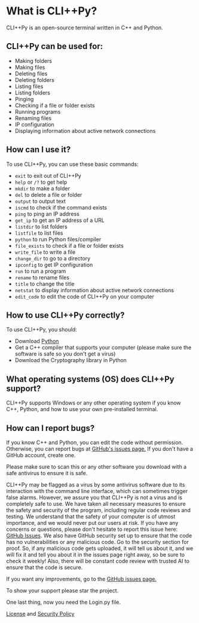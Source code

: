# What is CLI++Py?

CLI++Py is an open-source terminal written in C++ and Python.

## CLI++Py can be used for:

- Making folders
- Making files
- Deleting files
- Deleting folders
- Listing files
- Listing folders
- Pinging
- Checking if a file or folder exists
- Running programs
- Renaming files
- IP configuration
- Displaying information about active network connections

## How can I use it?

To use CLI++Py, you can use these basic commands:

- `exit` to exit out of CLI++Py
- `help` or `/?` to get help
- `mkdir` to make a folder
- `del` to delete a file or folder
- `output` to output text
- `iscmd` to check if the command exists
- `ping` to ping an IP address
- `get_ip` to get an IP address of a URL
- `listdir` to list folders
- `listfile` to list files
- `python` to run Python files/compiler
- `file_exists` to check if a file or folder exists
- `write_file` to write a file
- `change_dir` to go to a directory
- `ipconfig` to get IP configuration
- `run` to run a program
- `rename` to rename files
- `title` to change the title
- `netstat` to display information about active network connections
- `edit_code` to edit the code of CLI++Py on your computer

## How to use CLI++Py correctly?

To use CLI++Py, you should:

- Download [Python](https://python.org)
- Get a C++ compiler that supports your computer (please make sure the software is safe so you don't get a virus)
- Download the Cryptography library in Python

## What operating systems (OS) does CLI++Py support?

CLI++Py supports Windows or any other operating system if you know C++, Python, and how to use your own pre-installed terminal.

## How can I report bugs?

If you know C++ and Python, you can edit the code without permission. Otherwise, you can report bugs at [GitHub's issues page.](https://github.com/clipyplusplus/CLIPlusPlusPy) If you don't have a GitHub account, create one.

Please make sure to scan this or any other software you download with a safe antivirus to ensure it is safe.

CLI++Py may be flagged as a virus by some antivirus software due to its interaction with the command line interface, which can sometimes trigger false alarms. However, we assure you that CLI++Py is not a virus and is completely safe to use. We have taken all necessary measures to ensure the safety and security of the program, including regular code reviews and testing. We understand that the safety of your computer is of utmost importance, and we would never put our users at risk. If you have any concerns or questions, please don't hesitate to report this issue here: [GitHub Issues](https://github.com/clipyplusplus/clipluspluspy/issues). We also have GitHub security set up to ensure that the code has no vulnerabilities or any malicious code. Go to the security section for proof. So, if any malicious code gets uploaded, it will tell us about it, and we will fix it and tell you about it in the issues page right away, so be sure to check it weekly! Also, there will be constant code review with trusted AI to ensure that the code is secure.

If you want any improvements, go to the [GitHub issues page.](https://github.com/clipyplusplus/clipluspluspy/issues)

To show your support please star the project.

One last thing, now you need the Login.py file.

[License](https://github.com/clipyplusplus/cipluspluspy/license) and [Security Policy](https://github.com/clipyplusplus/clipluspluspy/security.md)
